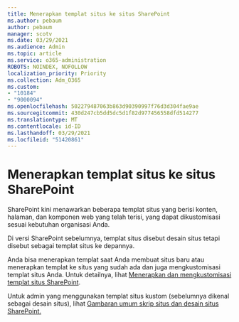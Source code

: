 ```yaml
---
title: Menerapkan templat situs ke situs SharePoint
ms.author: pebaum
author: pebaum
manager: scotv
ms.date: 03/29/2021
ms.audience: Admin
ms.topic: article
ms.service: o365-administration
ROBOTS: NOINDEX, NOFOLLOW
localization_priority: Priority
ms.collection: Adm_O365
ms.custom:
- "10184"
- "9000094"
ms.openlocfilehash: 502279487063b863d90390997f76d3d304fae9ae
ms.sourcegitcommit: 430d247cb5dd5dc5d1f82d977456558dfd514277
ms.translationtype: MT
ms.contentlocale: id-ID
ms.lasthandoff: 03/29/2021
ms.locfileid: "51420861"
---
```

# <a name="apply-site-template-to-sharepoint-sites"></a>Menerapkan templat situs ke situs SharePoint

SharePoint kini menawarkan beberapa templat situs yang berisi konten, halaman, dan komponen web yang telah terisi, yang dapat dikustomisasi sesuai kebutuhan organisasi Anda. 

Di versi SharePoint sebelumnya, templat situs disebut desain situs tetapi disebut sebagai templat situs ke depannya. 

Anda bisa menerapkan templat saat Anda membuat situs baru atau menerapkan templat ke situs yang sudah ada dan juga mengkustomisasi templat situs Anda. Untuk detailnya, lihat [Menerapkan dan mengkustomisasi templat situs SharePoint](https://support.microsoft.com/office/39382463-0e45-4d1b-be27-0e96aeec8398).

Untuk admin yang menggunakan templat situs kustom (sebelumnya dikenal sebagai desain situs), lihat [Gambaran umum skrip situs dan desain situs SharePoint.](https://docs.microsoft.com/sharepoint/dev/declarative-customization/site-design-overview)
